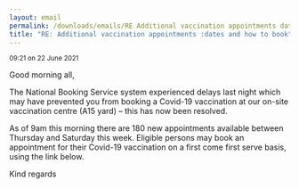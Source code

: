 ```yaml
---
layout: email
permalink: /downloads/emails/RE Additional vaccination appointments dates and how to book.md
title: "RE: Additional vaccination appointments :dates and how to book"
---
```


<small> 09:21 on 22 June 2021</small>

Good morning all,
 
The National Booking Service system experienced delays last night which may have prevented you from booking a Covid-19 vaccination at our on-site vaccination centre (A15 yard) – this has now been resolved.
 
As of 9am this morning there are 180 new appointments available between Thursday and Saturday this week.
Eligible persons may book an appointment for their Covid-19 vaccination on a first come first serve basis, using the link below.
 
Kind regards
